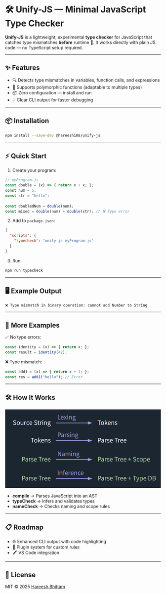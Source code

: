 # 🛠️ Unify-JS — Minimal JavaScript Type Checker

**Unify-JS** is a lightweight, experimental **type checker** for JavaScript that catches type mismatches **before** runtime 🚀. It works directly with plain JS code — no TypeScript setup required.

---

## ✨ Features

* 🔍 Detects type mismatches in variables, function calls, and expressions
* 🧠 Supports polymorphic functions (adaptable to multiple types)
* 📦 Zero configuration — install and run
* 💡 Clear CLI output for faster debugging

---

## 📦 Installation

```bash
npm install --save-dev @hareesh108/unify-js
```

---

## ⚡ Quick Start

1. Create your program:

```js
// myProgram.js
const double = (x) => { return x + x; };
const num = 5;
const str = "hello";

const doubledNum = double(num);
const mixed = double(num) + double(str); // ❌ Type error
```

2. Add to `package.json`:

```json
{
  "scripts": {
    "typecheck": "unify-js myProgram.js"
  }
}
```

3. Run:

```bash
npm run typecheck
```

---

## 🖥 Example Output

```plaintext
❌ Type mismatch in binary operation: cannot add Number to String
```

---

## 🧪 More Examples

✅ No type errors:

```js
const identity = (x) => { return x; };
const result = identity(42);
```

❌ Type mismatch:

```js
const add1 = (x) => { return x + 1; };
const res = add1("hello"); // Error
```

---

## 🛠 How It Works

![Compiler Design](./docs/design.png)

* **compile** → Parses JavaScript into an AST
* **typeCheck** → Infers and validates types
* **nameCheck** → Checks naming and scope rules

---

## 📋 Roadmap

* 🌐 Enhanced CLI output with code highlighting
* 🧩 Plugin system for custom rules
* 🖍 VS Code integration

---

## 📜 License

MIT © 2025 [Hareesh Bhittam](https://github.com/Hareesh108/unify-js)
